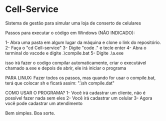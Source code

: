 # Cell-Service
Sistema de gestão para simular uma loja de conserto de celulares

Passos para executar o código em Windows (NÃO INDICADO):

1- Abra uma pasta em algum lugar da máquina e clone o link do repositório.
2- Faça o "cd Cell-service"
3- Digite "code ." e tecle enter
4- Abra o terminal do vscode e digite .\compile.bat
5- Digite .\a.exe

isso irá fazer o codigo compilar automaticamente, criar o executável chamado a.exe e depois de abrir, ele irá iniciar o programa

PARA LINUX:
Fazer todos os passos, mas quando for usar o compile.bat, terá que colocar sh e ficará assim: ".\sh compile.dat"

COMO USAR O PROGRAMA? 
1- Você irá cadastrar um cliente, não é possível fazer nada sem eles
2- Você irá cadastrar um celular 
3- Agora você pode cadastrar um atendimento

Bem simples. 
Boa sorte.